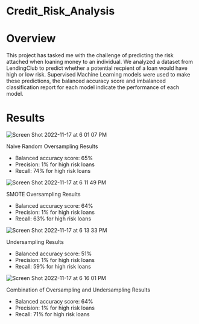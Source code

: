 # Credit_Risk_Analysis

# Overview

This project has tasked me with the challenge of predicting the risk attached when loaning money to an individual. We analyzed a dataset from LendingClub to predict whether a potential recpient of a loan would have high or low risk. Supervised Machine Learning models were used to make these predictions, the balanced accuracy score and imbalanced classification report for each model indicate the performance of each model.

# Results

![Screen Shot 2022-11-17 at 6 01 07 PM](https://user-images.githubusercontent.com/108902185/202579127-ffdbe1a3-cf31-416d-be3d-14e3814c7f7a.png)

Naive Random Oversampling Results
- Balanced accuracy score: 65%
- Precision: 1% for high risk loans
- Recall: 74% for high risk loans

 ![Screen Shot 2022-11-17 at 6 11 49 PM](https://user-images.githubusercontent.com/108902185/202579675-f3fa9478-f55a-44af-9da1-f799ce06414e.png)

SMOTE Oversampling Results
- Balanced accuracy score: 64%
- Precision: 1% for high risk loans
- Recall: 63% for high risk loans

![Screen Shot 2022-11-17 at 6 13 33 PM](https://user-images.githubusercontent.com/108902185/202579912-ec7f1b32-db81-4341-9e84-bb9b67f0a1c8.png)

Undersampling Results
- Balanced accuracy score: 51%
- Precision: 1% for high risk loans
- Recall: 59% for high risk loans

![Screen Shot 2022-11-17 at 6 16 01 PM](https://user-images.githubusercontent.com/108902185/202580218-8feee285-6f8e-4695-811c-ba7e15efb32d.png)

Combination of Oversampling and Undersampling Results
- Balanced accuracy score: 64%
- Precision: 1% for high risk loans
- Recall: 71% for high risk loans


